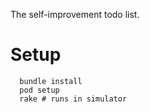 The self-improvement todo list.

# Setup

      bundle install
      pod setup
      rake # runs in simulator